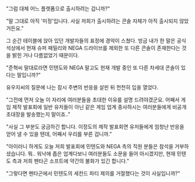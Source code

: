 "그럼 대체 어느 플렛폼으로 출시하려는 겁니까?" 

"말 그대로 아직 '미정'입니다. 사실 저희가 출시하려는 콘솔 자체가 아직 출시되지 않았거든요." 

그 순간 테이블에 앉아 있던 개발자들의 표정에 경악이 스쳤다.
방금 내가 한 말은 공식석상에서 현재 슈퍼 패밀리와 NEGA 드라이브를 제외한 또 다른 콘솔이 존재한다는 것을 밝힌 거나 다름없었기 때문이다.

"준혁씨 말대로라면 민텐도와 NEGA 말고도 현재 개발 중인 또 다른 차세대 콘솔이 있다는 말입니까?" 

유우지씨의 질문에 나는 잠시 주변의 반응을 살핀 뒤 천천히 입을 열었다.

"그전에 먼저 오늘 이 자리에 여러분들을 초대한 이유를 설명 드려야겠군요. 어째서 게임 제작 발표회에 일반 유저들이 아닌 같은 게임 업계 종사하시는 여러분들에게 비공개 초대장을 발송했는지 말이죠.." 

"사실 그 부분도 궁금하긴 합니다. 이정도의 제작 발표회면 유저들에게 엄청난 반응을 얻어 낼 수 있을 텐데, 어째서 우리를 부른 겁니까." 

"아이러니 하게도 오늘 저희 발표회에 민텐도와 NEGA 측의 직원 분들은 참석을 거부하셨습니다. 뭐.. 워낙에 좁은 업계다보니 여러분들도 소문을 들어 아시겠지만, 현재 민텐도 측과 저희 펜타곤 소프트에 약간의 불화가 있긴 합니다." 

"그렇다면 펜타곤에서 민텐도의 세컨드 파티 제의를 거절했다는 것이 사실입니까?" 